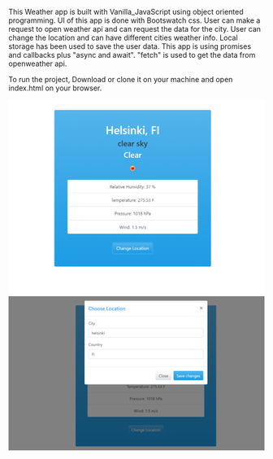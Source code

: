 This Weather app is built with Vanilla_JavaScript using object oriented programming. UI of this app is done with Bootswatch css. 
User can make a request to open weather api and can request the data for the city. User can change the location and can have different cities weather info. Local storage has been used to save the user data.
This app is using promises and callbacks plus "async and await". "fetch" is used to get the data from openweather api.


To run the project, Download or clone it on your machine and open index.html on your browser.

<img src="img/screenshot.PNG" />
<img src="img/screenshot2.PNG" />

